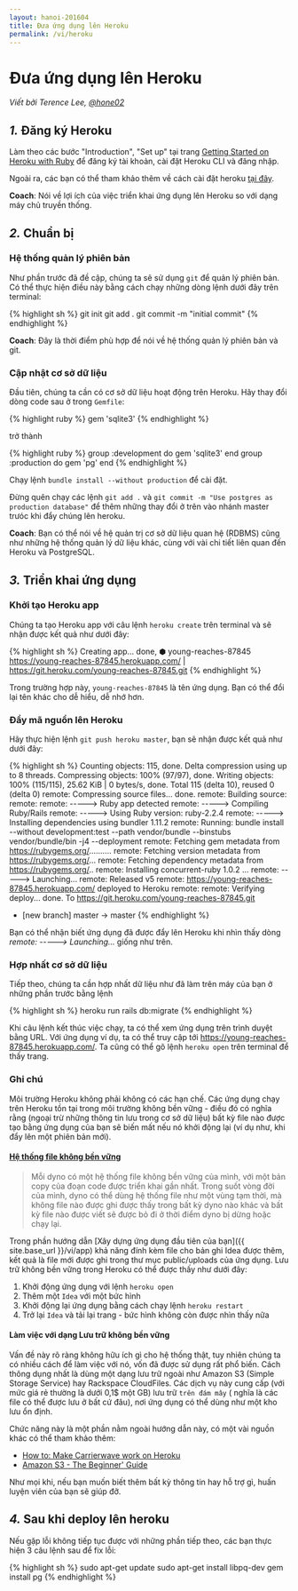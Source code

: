 ```yaml
---
layout: hanoi-201604
title: Đưa ứng dụng lên Heroku
permalink: /vi/heroku
---
```



# Đưa ứng dụng lên Heroku

*Viết bởi Terence Lee, [@hone02](https://twitter.com/hone02)*

## *1.* Đăng ký Heroku

Làm theo các bước "Introduction", "Set up" tại trang [Getting Started on Heroku with Ruby](https://devcenter.heroku.com/articles/getting-started-with-ruby#introduction) để đăng ký tài khoản, cài đặt Heroku CLI và đăng nhập.

Ngoài ra, các bạn có thể tham khảo thêm về cách cài đặt heroku [tại đây](https://askubuntu.com/questions/556685/how-to-download-and-install-heroku).

**Coach**: Nói về lợi ích của việc triển khai ứng dụng lên Heroku so với dạng máy chủ truyền thống.

## *2.* Chuẩn bị

### Hệ thống quản lý phiên bản

Như phần trước đã đề cập, chúng ta sẽ sử dụng `git` để quản lý phiên bản. Có thể thực hiện điều này bằng cách chạy những dòng lệnh dưới đây trên terminal:

{% highlight sh %}
git init
git add .
git commit -m "initial commit"
{% endhighlight %}

**Coach**: Đây là thời điểm phù hợp để nói về hệ thống quản lý phiên bản và git.

### Cập nhật cơ sở dữ liệu

Đầu tiên, chúng ta cần có cơ sở dữ liệu hoạt động trên Heroku. Hãy thay đổi dòng code sau ở trong `Gemfile`:

{% highlight ruby %}
gem 'sqlite3'
{% endhighlight %}

trở thành

{% highlight ruby %}
group :development do
  gem 'sqlite3'
end
group :production do
  gem 'pg'
end
{% endhighlight %}

Chạy lệnh `bundle install --without production` để cài đặt.

Đừng quên chạy các lệnh `git add .` và `git commit -m "Use postgres as production database"` để thêm những thay đổi ở trên vào nhánh master trưóc khi đẩy chúng lên heroku.

**Coach**: Bạn có thể nói về hệ quản trị cơ sở dữ liệu quan hệ (RDBMS) cũng như những hệ thống quản lý dữ liệu khác, cùng với vài chi tiết liên quan đến Heroku và PostgreSQL.

## *3.* Triển khai ứng dụng

### Khởi tạo Heroku app

Chúng ta tạo Heroku app với câu lệnh `heroku create` trên terminal và sẽ nhận được kết quả như dưới đây:

{% highlight sh %}
Creating app... done, ⬢ young-reaches-87845
https://young-reaches-87845.herokuapp.com/ | https://git.heroku.com/young-reaches-87845.git
{% endhighlight %}

Trong trường hợp này, `young-reaches-87845` là tên ứng dụng. Bạn có thể đổi lại tên khác cho dễ hiểu, dễ nhớ hơn.

### Đẩy mã nguồn lên Heroku

Hãy thực hiện lệnh `git push heroku master`, bạn sẽ nhận được kết quả như dưới đây:

{% highlight sh %}
Counting objects: 115, done.
Delta compression using up to 8 threads.
Compressing objects: 100% (97/97), done.
Writing objects: 100% (115/115), 25.62 KiB | 0 bytes/s, done.
Total 115 (delta 10), reused 0 (delta 0)
remote: Compressing source files... done.
remote: Building source:
remote:
remote: -----> Ruby app detected
remote: -----> Compiling Ruby/Rails
remote: -----> Using Ruby version: ruby-2.2.4
remote: -----> Installing dependencies using bundler 1.11.2
remote:        Running: bundle install --without development:test --path vendor/bundle --binstubs vendor/bundle/bin -j4 --deployment
remote:        Fetching gem metadata from https://rubygems.org/..........
remote:        Fetching version metadata from https://rubygems.org/...
remote:        Fetching dependency metadata from https://rubygems.org/..
remote:        Installing concurrent-ruby 1.0.2
...
remote: -----> Launching...
remote:        Released v5
remote:        https://young-reaches-87845.herokuapp.com/ deployed to Heroku
remote:
remote: Verifying deploy... done.
To https://git.heroku.com/young-reaches-87845.git
 * [new branch]      master -> master
{% endhighlight %}

Bạn có thể nhận biết ứng dụng đã được đẩy lên Heroku khi nhìn thấy dòng *remote: -----> Launching…* giống như trên.

### Hợp nhất cơ sở dữ liệu

Tiếp theo, chúng ta cần hợp nhất dữ liệu như đã làm trên máy của bạn ở những phần trước bằng lệnh

{% highlight sh %}
heroku run rails db:migrate
{% endhighlight %}

Khi câu lệnh kết thúc việc chạy, ta có thể xem ứng dụng trên trình duyệt bằng URL. Với ứng dụng ví dụ, ta có thể truy cập tới https://young-reaches-87845.herokuapp.com/. Ta cũng có thể gõ lệnh `heroku open` trên terminal để thấy trang.

### Ghi chú

Môi trường Heroku không phải không có các hạn chế. Các ứng dụng chạy trên Heroku tồn tại trong môi trường không bền vững - điều đó có nghĩa rằng (ngoại trừ những thông tin lưu trong cơ sở dữ liệu) bất kỳ file nào được tạo bằng ứng dụng của bạn sẽ biến mất nếu nó khởi động lại (ví dụ như, khi đẩy lên một phiên bản mới).

#### [Hệ thống file không bền vững](https://devcenter.heroku.com/articles/dynos#ephemeral-filesystem)
> Mỗi dyno có một hệ thống file không bền vững của mình, với một bản copy của đoạn code được triển khai gần nhất. Trong suốt vòng đời của mình, dyno có thể dùng hệ thống file như một vùng tạm thời, mà không file nào được ghi được thấy trong bất kỳ dyno nào khác và bất kỳ file nào được viết sẽ được bỏ đi ở thời điểm dyno bị dừng hoặc chạy lại.

Trong phần hướng dẫn [Xây dựng ứng dụng đầu tiên của bạn]({{ site.base_url }}/vi/app) khả năng đính kèm file cho bản ghi Idea được thêm, kết quả là file mới được ghi trong thư mục public/uploads của ứng dụng. Lưu trữ không bền vững trong Heroku có thể được thấy như dưới đây:

1. Khởi động ứng dụng với lệnh `heroku open`
2. Thêm một `Idea` với một bức hình
3. Khởi động lại ứng dụng bằng cách chạy lệnh `heroku restart`
4. Trở lại `Idea` và tải lại trang - bức hình không còn được nhìn thấy nữa

#### Làm việc với dạng Lưu trữ không bền vững

Vấn đề này rõ ràng không hữu ích gì cho hệ thống thật, tuy nhiên chúng ta có nhiều cách để làm việc với nó, vốn đã được sử dụng rất phổ biến.
Cách thông dụng nhất là dùng một dạng lưu trữ ngoài như Amazon S3 (Simple Storage Service) hay Rackspace CloudFiles. Các dịch vụ này cung cấp (với mức giá rẻ thường là dưới 0,1$ một GB) lưu trữ `trên đám mây` ( nghĩa là các file có thể được lưu ở bất cứ đâu), nơi ứng dụng có thể dùng như một kho lưu ổn định.

Chức năng này là một phần nằm ngoài hướng dẫn này, có một vài nguồn khác có thể tham khảo thêm:

* [How to: Make Carrierwave work on Heroku](https://github.com/carrierwaveuploader/carrierwave/wiki/How-to%3A-Make-Carrierwave-work-on-Heroku)
* [Amazon S3 - The Beginner' Guide](http://www.hongkiat.com/blog/amazon-s3-the-beginners-guide/)

Như mọi khi, nếu bạn muốn biết thêm bất kỳ thông tin hay hỗ trợ gì, huấn luyện viên của bạn sẽ giúp đỡ.

## *4.* Sau khi deploy lên heroku

Nếu gặp lỗi không tiếp tục được với những phần tiếp theo, các bạn thực hiện 3 câu lệnh sau để fix lỗi:

{% highlight sh %}
sudo apt-get update
sudo apt-get install libpq-dev
gem install pg
{% endhighlight %}
